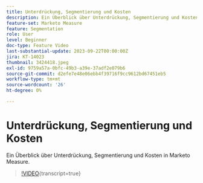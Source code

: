 ```yaml
---
title: Unterdrückung, Segmentierung und Kosten
description: Ein Überblick über Unterdrückung, Segmentierung und Kosten in Marketo Measure.
feature-set: Marketo Measure
feature: Segmentation
role: User
level: Beginner
doc-type: Feature Video
last-substantial-update: 2023-09-22T00:00:00Z
jira: KT-14023
thumbnail: 3424418.jpeg
exl-id: 9759a57a-0bfc-49b3-a39e-37adf2e079b6
source-git-commit: d2efe7e48e06ebb4f39716f9cc9612bd67451eb5
workflow-type: tm+mt
source-wordcount: '26'
ht-degree: 0%

---
```


# Unterdrückung, Segmentierung und Kosten

Ein Überblick über Unterdrückung, Segmentierung und Kosten in Marketo Measure.

>[!VIDEO](https://video.tv.adobe.com/v/3424418/?learn=on){transcript=true}
